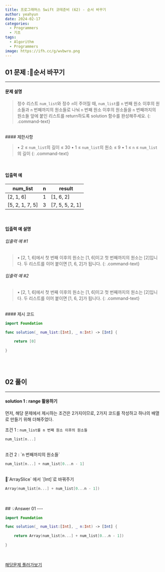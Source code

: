 ```yaml
---
title: 프로그래머스 Swift 코테준비 (62) - 순서 바꾸기
author: yeahyun
date: 2024-02-17
categories:
  - Programmers
  - 기초
tags:
  - Algorithm
  - Programmers
image: https://ifh.cc/g/wvbwro.png
---
```

## 01 문제 :순서 바꾸기
---
#### 문제 설명

>정수 리스트 `num_list`와 정수 `n`이 주어질 때, `num_list`를 `n` 번째 원소 이후의 원소들과 `n` 번째까지의 원소들로 나눠 `n` 번째 원소 이후의 원소들을 `n` 번째까지의 원소들 앞에 붙인 리스트를 return하도록 solution 함수를 완성해주세요.
{: .command-text}

<BR>
#### 제한사항

>• 2 ≤ `num_list`의 길이 ≤ 30
>• 1 ≤ `num_list`의 원소 ≤ 9
>• 1 ≤ `n` ≤ `num_list`의 길이
{: .command-text}
<BR>

#### 입출력 예

|num_list|n|result|
|---|---|---|
|[2, 1, 6]|1|[1, 6, 2]|
|[5, 2, 1, 7, 5]|3|[7, 5, 5, 2, 1]|

<BR>

#### 입출력 예 설명

###### 입출력 예 #1

>• [2, 1, 6]에서 첫 번째 이후의 원소는 [1, 6]이고 첫 번째까지의 원소는 [2]입니다. 두 리스트를 이어 붙이면 [1, 6, 2]가 됩니다.
{: .command-text}

###### 입출력 예 #2

>• [2, 1, 6]에서 첫 번째 이후의 원소는 [1, 6]이고 첫 번째까지의 원소는 [2]입니다. 두 리스트를 이어 붙이면 [1, 6, 2]가 됩니다.
{: .command-text}



<br>
#### 제시 코드

```swift
import Foundation

func solution(_ num_list:[Int], _ n:Int) -> [Int] {
    
	return [0]
    
}
```

<br>
<br>

## 02 풀이 
---

#### solution 1 : range 활용하기

먼저, 해당 문제에서 제시하는 조건은 2가지이므로, 2가지 코드를 작성하고 하나의 배열로 만들기 위해 더해주었다.

조건 1 : `num_list를 n 번째 원소 이후의 원소들`

```swift
num_list[n...]
```

<br>
조건 2 : `n 번째까지의 원소들`

```swift
num_list[n...] + num_list[0...n - 1]
```


<br>
`ArraySlice` 에서 `[Int]`로 바꿔주기

```swift
Array(num_list[n...] + num_list[0...n - 1])
```


<br>
<br>
## 💡Answer 01
---

```swift
import Foundation

func solution(_ num_list:[Int], _ n:Int) -> [Int] {
    
    return Array(num_list[n...] + num_list[0...n - 1])
    
}
```

<br>

[해당문제 풀러가보기](https://school.programmers.co.kr/learn/courses/30/lessons/181891)